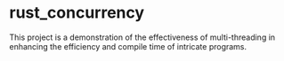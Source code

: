 # rust_concurrency

This project is a demonstration of the effectiveness of multi-threading in enhancing the efficiency and compile time of intricate programs.

